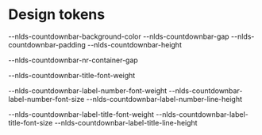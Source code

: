 # Design tokens

<!-- Countdown Container -->
--nlds-countdownbar-background-color
--nlds-countdownbar-gap
--nlds-countdownbar-padding
--nlds-countdownbar-height

<!-- Countdown Number Container -->
--nlds-countdownbar-nr-container-gap

<!-- Countdown Text -->
--nlds-countdownbar-title-font-weight

<!-- Countdown Title -->
--nlds-countdownbar-label-number-font-weight
--nlds-countdownbar-label-number-font-size
--nlds-countdownbar-label-number-line-height

<!-- Countdown Label -->
--nlds-countdownbar-label-title-font-weight
--nlds-countdownbar-label-title-font-size
--nlds-countdownbar-label-title-line-height